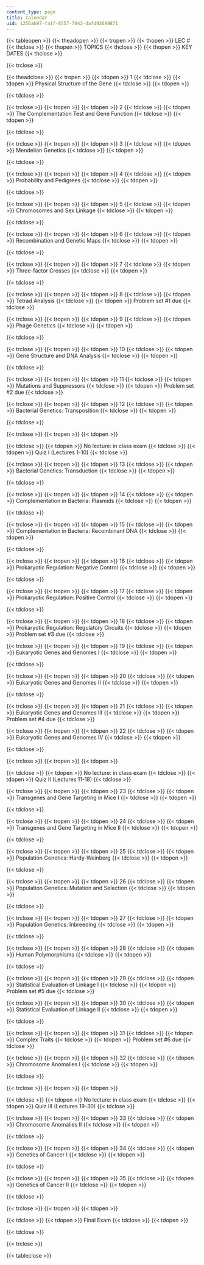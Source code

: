 ```yaml
---
content_type: page
title: Calendar
uid: 1256ab97-fa1f-8557-7043-dafd92699871
---
```


{{< tableopen >}}
{{< theadopen >}}
{{< tropen >}}
{{< thopen >}}
LEC #
{{< thclose >}}
{{< thopen >}}
TOPICS
{{< thclose >}}
{{< thopen >}}
KEY DATES
{{< thclose >}}

{{< trclose >}}

{{< theadclose >}}
{{< tropen >}}
{{< tdopen >}}
1
{{< tdclose >}}
{{< tdopen >}}
Physical Structure of the Gene
{{< tdclose >}}
{{< tdopen >}}

{{< tdclose >}}

{{< trclose >}}
{{< tropen >}}
{{< tdopen >}}
2
{{< tdclose >}}
{{< tdopen >}}
The Complementation Test and Gene Function
{{< tdclose >}}
{{< tdopen >}}

{{< tdclose >}}

{{< trclose >}}
{{< tropen >}}
{{< tdopen >}}
3
{{< tdclose >}}
{{< tdopen >}}
Mendelian Genetics
{{< tdclose >}}
{{< tdopen >}}

{{< tdclose >}}

{{< trclose >}}
{{< tropen >}}
{{< tdopen >}}
4
{{< tdclose >}}
{{< tdopen >}}
Probability and Pedigrees
{{< tdclose >}}
{{< tdopen >}}

{{< tdclose >}}

{{< trclose >}}
{{< tropen >}}
{{< tdopen >}}
5
{{< tdclose >}}
{{< tdopen >}}
Chromosomes and Sex Linkage
{{< tdclose >}}
{{< tdopen >}}

{{< tdclose >}}

{{< trclose >}}
{{< tropen >}}
{{< tdopen >}}
6
{{< tdclose >}}
{{< tdopen >}}
Recombination and Genetic Maps
{{< tdclose >}}
{{< tdopen >}}

{{< tdclose >}}

{{< trclose >}}
{{< tropen >}}
{{< tdopen >}}
7
{{< tdclose >}}
{{< tdopen >}}
Three-factor Crosses
{{< tdclose >}}
{{< tdopen >}}

{{< tdclose >}}

{{< trclose >}}
{{< tropen >}}
{{< tdopen >}}
8
{{< tdclose >}}
{{< tdopen >}}
Tetrad Analysis
{{< tdclose >}}
{{< tdopen >}}
Problem set #1 due
{{< tdclose >}}

{{< trclose >}}
{{< tropen >}}
{{< tdopen >}}
9
{{< tdclose >}}
{{< tdopen >}}
Phage Genetics
{{< tdclose >}}
{{< tdopen >}}

{{< tdclose >}}

{{< trclose >}}
{{< tropen >}}
{{< tdopen >}}
10
{{< tdclose >}}
{{< tdopen >}}
Gene Structure and DNA Analysis
{{< tdclose >}}
{{< tdopen >}}

{{< tdclose >}}

{{< trclose >}}
{{< tropen >}}
{{< tdopen >}}
11
{{< tdclose >}}
{{< tdopen >}}
Mutations and Suppressors
{{< tdclose >}}
{{< tdopen >}}
Problem set #2 due
{{< tdclose >}}

{{< trclose >}}
{{< tropen >}}
{{< tdopen >}}
12
{{< tdclose >}}
{{< tdopen >}}
Bacterial Genetics: Transposition
{{< tdclose >}}
{{< tdopen >}}

{{< tdclose >}}

{{< trclose >}}
{{< tropen >}}
{{< tdopen >}}

{{< tdclose >}}
{{< tdopen >}}
No lecture: in class exam
{{< tdclose >}}
{{< tdopen >}}
Quiz I (Lectures 1-10)
{{< tdclose >}}

{{< trclose >}}
{{< tropen >}}
{{< tdopen >}}
13
{{< tdclose >}}
{{< tdopen >}}
Bacterial Genetics: Transduction
{{< tdclose >}}
{{< tdopen >}}

{{< tdclose >}}

{{< trclose >}}
{{< tropen >}}
{{< tdopen >}}
14
{{< tdclose >}}
{{< tdopen >}}
Complementation in Bacteria: Plasmids
{{< tdclose >}}
{{< tdopen >}}

{{< tdclose >}}

{{< trclose >}}
{{< tropen >}}
{{< tdopen >}}
15
{{< tdclose >}}
{{< tdopen >}}
Complementation in Bacteria: Recombinant DNA
{{< tdclose >}}
{{< tdopen >}}

{{< tdclose >}}

{{< trclose >}}
{{< tropen >}}
{{< tdopen >}}
16
{{< tdclose >}}
{{< tdopen >}}
Prokaryotic Regulation: Negative Control
{{< tdclose >}}
{{< tdopen >}}

{{< tdclose >}}

{{< trclose >}}
{{< tropen >}}
{{< tdopen >}}
17
{{< tdclose >}}
{{< tdopen >}}
Prokaryotic Regulation: Positive Control
{{< tdclose >}}
{{< tdopen >}}

{{< tdclose >}}

{{< trclose >}}
{{< tropen >}}
{{< tdopen >}}
18
{{< tdclose >}}
{{< tdopen >}}
Prokaryotic Regulation: Regulatory Circuits
{{< tdclose >}}
{{< tdopen >}}
Problem set #3 due
{{< tdclose >}}

{{< trclose >}}
{{< tropen >}}
{{< tdopen >}}
19
{{< tdclose >}}
{{< tdopen >}}
Eukaryotic Genes and Genomes I
{{< tdclose >}}
{{< tdopen >}}

{{< tdclose >}}

{{< trclose >}}
{{< tropen >}}
{{< tdopen >}}
20
{{< tdclose >}}
{{< tdopen >}}
Eukaryotic Genes and Genomes II
{{< tdclose >}}
{{< tdopen >}}

{{< tdclose >}}

{{< trclose >}}
{{< tropen >}}
{{< tdopen >}}
21
{{< tdclose >}}
{{< tdopen >}}
Eukaryotic Genes and Genomes III
{{< tdclose >}}
{{< tdopen >}}
Problem set #4 due
{{< tdclose >}}

{{< trclose >}}
{{< tropen >}}
{{< tdopen >}}
22
{{< tdclose >}}
{{< tdopen >}}
Eukaryotic Genes and Genomes IV
{{< tdclose >}}
{{< tdopen >}}

{{< tdclose >}}

{{< trclose >}}
{{< tropen >}}
{{< tdopen >}}

{{< tdclose >}}
{{< tdopen >}}
No lecture: in class exam
{{< tdclose >}}
{{< tdopen >}}
Quiz II (Lectures 11-18)
{{< tdclose >}}

{{< trclose >}}
{{< tropen >}}
{{< tdopen >}}
23
{{< tdclose >}}
{{< tdopen >}}
Transgenes and Gene Targeting in Mice I
{{< tdclose >}}
{{< tdopen >}}

{{< tdclose >}}

{{< trclose >}}
{{< tropen >}}
{{< tdopen >}}
24
{{< tdclose >}}
{{< tdopen >}}
Transgenes and Gene Targeting in Mice II
{{< tdclose >}}
{{< tdopen >}}

{{< tdclose >}}

{{< trclose >}}
{{< tropen >}}
{{< tdopen >}}
25
{{< tdclose >}}
{{< tdopen >}}
Population Genetics: Hardy-Weinberg
{{< tdclose >}}
{{< tdopen >}}

{{< tdclose >}}

{{< trclose >}}
{{< tropen >}}
{{< tdopen >}}
26
{{< tdclose >}}
{{< tdopen >}}
Population Genetics: Mutation and Selection
{{< tdclose >}}
{{< tdopen >}}

{{< tdclose >}}

{{< trclose >}}
{{< tropen >}}
{{< tdopen >}}
27
{{< tdclose >}}
{{< tdopen >}}
Population Genetics: Inbreeding
{{< tdclose >}}
{{< tdopen >}}

{{< tdclose >}}

{{< trclose >}}
{{< tropen >}}
{{< tdopen >}}
28
{{< tdclose >}}
{{< tdopen >}}
Human Polymorphisms
{{< tdclose >}}
{{< tdopen >}}

{{< tdclose >}}

{{< trclose >}}
{{< tropen >}}
{{< tdopen >}}
29
{{< tdclose >}}
{{< tdopen >}}
Statistical Evaluation of Linkage I
{{< tdclose >}}
{{< tdopen >}}
Problem set #5 due
{{< tdclose >}}

{{< trclose >}}
{{< tropen >}}
{{< tdopen >}}
30
{{< tdclose >}}
{{< tdopen >}}
Statistical Evaluation of Linkage II
{{< tdclose >}}
{{< tdopen >}}

{{< tdclose >}}

{{< trclose >}}
{{< tropen >}}
{{< tdopen >}}
31
{{< tdclose >}}
{{< tdopen >}}
Complex Traits
{{< tdclose >}}
{{< tdopen >}}
Problem set #6 due
{{< tdclose >}}

{{< trclose >}}
{{< tropen >}}
{{< tdopen >}}
32
{{< tdclose >}}
{{< tdopen >}}
Chromosome Anomalies I
{{< tdclose >}}
{{< tdopen >}}

{{< tdclose >}}

{{< trclose >}}
{{< tropen >}}
{{< tdopen >}}

{{< tdclose >}}
{{< tdopen >}}
No lecture: in class exam
{{< tdclose >}}
{{< tdopen >}}
Quiz III (Lectures 19-30)
{{< tdclose >}}

{{< trclose >}}
{{< tropen >}}
{{< tdopen >}}
33
{{< tdclose >}}
{{< tdopen >}}
Chromosome Anomalies II
{{< tdclose >}}
{{< tdopen >}}

{{< tdclose >}}

{{< trclose >}}
{{< tropen >}}
{{< tdopen >}}
34
{{< tdclose >}}
{{< tdopen >}}
Genetics of Cancer I
{{< tdclose >}}
{{< tdopen >}}

{{< tdclose >}}

{{< trclose >}}
{{< tropen >}}
{{< tdopen >}}
35
{{< tdclose >}}
{{< tdopen >}}
Genetics of Cancer II
{{< tdclose >}}
{{< tdopen >}}

{{< tdclose >}}

{{< trclose >}}
{{< tropen >}}
{{< tdopen >}}

{{< tdclose >}}
{{< tdopen >}}
Final Exam
{{< tdclose >}}
{{< tdopen >}}

{{< tdclose >}}

{{< trclose >}}

{{< tableclose >}}